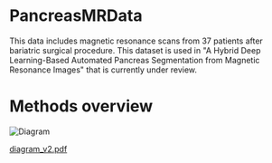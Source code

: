 # PancreasMRData
This data includes magnetic resonance scans from 37 patients after bariatric surgical procedure. This dataset is used in "A Hybrid Deep Learning-Based Automated Pancreas Segmentation from Magnetic Resonance Images" that is currently under review.

# Methods overview
![Diagram](https://user-images.githubusercontent.com/59294761/179079403-81672349-bdcd-41cc-b93f-d3fd798fdafa.png)

[diagram_v2.pdf](https://github.com/DomV1/PancreasMRData/files/9115204/diagram_v2.pdf)
